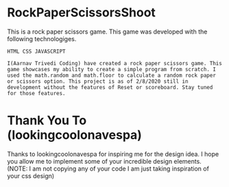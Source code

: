 # RockPaperScissorsShoot
This is a rock paper scissors game. This game was developed with the following technologiges.

    HTML CSS JAVASCRIPT
    
    I(Aarnav Trivedi Coding) have created a rock paper scissors game. This game showcases my ability to create a simple program from scratch. I used the math.random and math.floor to calculate a random rock paper or scissors option. This project is as of 2/8/2020 still in development without the features of Reset or scoreboard. Stay tuned for those features. 
    
  # Thank You To (lookingcoolonavespa)
  
  Thanks to lookingcoolonavespa for inspiring me for the design idea. I hope you allow me to implement some of your incredible design elements. (NOTE: I am not copying any of your code I am just taking inspiration of your css design)

